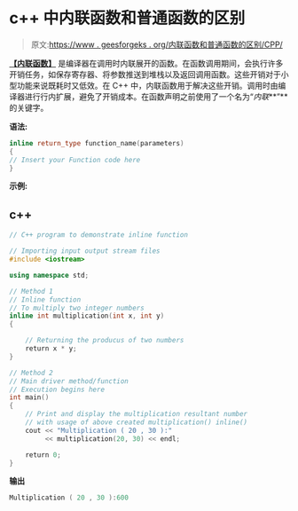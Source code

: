 # c++ 中内联函数和普通函数的区别

> 原文:[https://www . geesforgeks . org/内联函数和普通函数的区别/CPP/](https://www.geeksforgeeks.org/difference-between-inline-and-normal-function-in-cpp/)

[**【内联函数】**](https://www.geeksforgeeks.org/inline-functions-cpp/) 是编译器在调用时内联展开的函数。在函数调用期间，会执行许多开销任务，如保存寄存器、将参数推送到堆栈以及返回调用函数。这些开销对于小型功能来说既耗时又低效。在 C++ 中，内联函数用于解决这些开销。调用时由编译器进行行内扩展，避免了开销成本。在函数声明之前使用了一个名为“*内联***”**的关键字。

**语法:**

```cpp
inline return_type function_name(parameters) 
{
// Insert your Function code here
}
```

**示例:**

## c++

```cpp
// C++ program to demonstrate inline function

// Importing input output stream files
#include <iostream>

using namespace std;

// Method 1
// Inline function
// To multiply two integer numbers
inline int multiplication(int x, int y)
{

    // Returning the producus of two numbers
    return x * y;
}

// Method 2
// Main driver method/function
// Execution begins here
int main()
{
    // Print and display the multiplication resultant number
    // with usage of above created multiplication() inline()
    cout << "Multiplication ( 20 , 30 ):"
         << multiplication(20, 30) << endl;

    return 0;
}
```

**输出**

```cpp
Multiplication ( 20 , 30 ):600
```